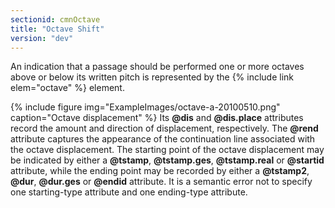 ```yaml
---
sectionid: cmnOctave
title: "Octave Shift"
version: "dev"
---
```


An indication that a passage should be performed one or more octaves above or below
its
written pitch is represented by the {% include link elem="octave" %} element.


{% include figure img="ExampleImages/octave-a-20100510.png" caption="Octave displacement" %}
Its **@dis** and **@dis.place** attributes record the amount and direction of
displacement, respectively. The **@rend** attribute captures the appearance of the
continuation line associated with the octave displacement. The starting point of the
octave displacement may be indicated by either a **@tstamp**, **@tstamp.ges**,
**@tstamp.real** or **@startid** attribute, while the ending point may be
recorded by either a **@tstamp2**, **@dur**, **@dur.ges** or
**@endid** attribute. It is a semantic error not to specify one starting-type
attribute and one ending-type attribute.


